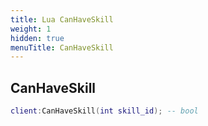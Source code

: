 ```yaml
---
title: Lua CanHaveSkill
weight: 1
hidden: true
menuTitle: CanHaveSkill
---
```

## CanHaveSkill
```lua
client:CanHaveSkill(int skill_id); -- bool
```